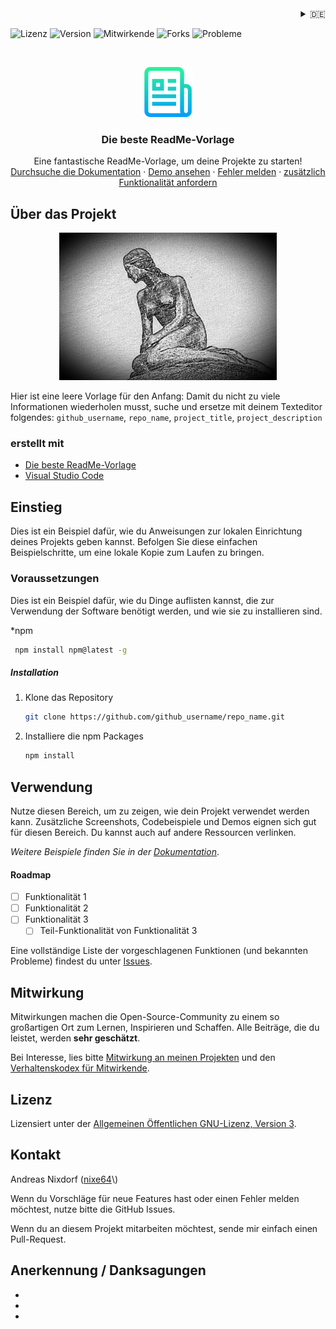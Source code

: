 <div align="right">
<details>
<summary>🇩🇪</summary>
    🇩🇪 deutsch<br/>
    <a href="ProjectReadMe en.md">🇬🇧 english</a>
</details>
</div>

<p>
<img src="https://img.shields.io/github/license/nixe64/.github?label=Lizenz&style=plastic" alt="Lizenz" />
<img src="https://img.shields.io/github/v/release/nixe64/.github?label=Version&style=plastic" alt="Version" />
<img src="https://img.shields.io/github/contributors-anon/nixe64/.github?label=Mitwirkende&style=plastic" alt="Mitwirkende" />
<img src="https://img.shields.io/github/forks/nixe64/.github?label=Forks&style=plastic" alt="Forks" />
<img src="https://img.shields.io/github/issues-closed/nixe64/.github?label=Probleme&style=plastic" alt="Probleme" />
 <p>


<br />
<div align="center">
  <a href="https://github.com/othneildrew/Best-README-Template">
    <img src="images/logo.png" alt="Logo" width="80" height="80">
  </a>

  <h3 align="center">Die beste ReadMe-Vorlage</h3>

  <p align="center">
    Eine fantastische ReadMe-Vorlage, um deine Projekte zu starten!
    <br />
    <a href="https://github.com/othneildrew/Best-README-Template">Durchsuche die Dokumentation</a>
    ·
    <a href="https://github.com/othneildrew/Best-README-Template">Demo ansehen</a>
    ·
    <a href="https://github.com/othneildrew/Best-README-Template/issues">Fehler melden</a>
    ·
    <a href="https://github.com/othneildrew/Best-README-Template/issues">zusätzlich Funktionalität anfordern</a>
  </p>
</div>

## Über das Projekt

<p align="center">
<a href="https://example.com"><img src="images/logo.jpg" alt="Projekt-Logo" width="348px"></a>
</p>

Hier ist eine leere Vorlage für den Anfang: Damit du nicht zu viele Informationen wiederholen musst, suche und ersetze mit deinem Texteditor folgendes: `github_username`, `repo_name`, `project_title`, `project_description`

### erstellt mit

* [Die beste ReadMe-Vorlage](https://github.com/othneildrew/Best-README-Template)
* [Visual Studio Code](https://code.visualstudio.com/)


## Einstieg

Dies ist ein Beispiel dafür, wie du Anweisungen zur lokalen Einrichtung deines Projekts geben kannst.
Befolgen Sie diese einfachen Beispielschritte, um eine lokale Kopie zum Laufen zu bringen.

### Voraussetzungen

Dies ist ein Beispiel dafür, wie du Dinge auflisten kannst, die zur Verwendung der Software benötigt werden, und wie sie zu installieren sind.

*npm
  ```sh
   npm install npm@latest -g
   ```

##### Installation

1. Klone das Repository
   ```sh
   git clone https://github.com/github_username/repo_name.git
   ```
3. Installiere die npm Packages
   ```sh
   npm install
   ```

## Verwendung

Nutze diesen Bereich, um zu zeigen, wie dein Projekt verwendet werden kann. Zusätzliche Screenshots, Codebeispiele und Demos eignen sich gut für diesen Bereich. Du kannst auch auf andere Ressourcen verlinken.

*Weitere Beispiele finden Sie in der [Dokumentation](https://example.com)*.

#### Roadmap

- [ ] Funktionalität 1
- [ ] Funktionalität 2
- [ ] Funktionalität 3
    - [ ] Teil-Funktionalität von Funktionalität 3

Eine vollständige Liste der vorgeschlagenen Funktionen (und bekannten Probleme) findest du unter [Issues](https://github.com/othneildrew/Best-README-Template/issues).

## Mitwirkung

Mitwirkungen machen die Open-Source-Community zu einem so großartigen Ort zum Lernen, Inspirieren und Schaffen. Alle Beiträge, die du leistet, werden **sehr geschätzt**.

Bei Interesse, lies bitte [Mitwirkung an meinen Projekten](contributing/Contribute.md) und den [Verhaltenskodex für Mitwirkende](contributing/CodeOfConduct.md).

## Lizenz

Lizensiert unter der [Allgemeinen Öffentlichen GNU-Lizenz, Version 3](License.md).

## Kontakt

Andreas Nixdorf \([nixe64](https://github.com/nixe64/")\)
       
Wenn du Vorschläge für neue Features hast oder einen Fehler melden möchtest, nutze bitte die GitHub Issues.

Wenn du an diesem Projekt mitarbeiten möchtest, sende mir einfach einen Pull-Request.

## Anerkennung / Danksagungen

* []()
* []()
* []()
